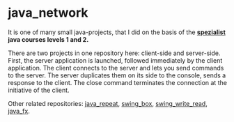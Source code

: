 # java_network
It is one of many small java-projects, that I did on the basis of the **[spezialist](https://www.specialist.ru/) java courses levels 1 and 2.**

There are two projects in one repository here: client-side and server-side. First, the server application is launched, followed immediately by the client application. The client connects to the server and lets you send commands to the server. The server duplicates them on its side to the console, sends a response to the client.
The close command terminates the connection at the initiative of the client.

Other related repositories: [java_repeat](https://github.com/Sharibo/java_repeat), [swing_box](https://github.com/Sharibo/swing_box), [swing_write_read](https://github.com/Sharibo/swing_write_read), [java_fx](https://github.com/Sharibo/java_fx).
